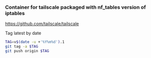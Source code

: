 ### Container for tailscale packaged with nf_tables version of iptables

https://github.com/tailscale/tailscale

Tag latest by date

```bash
TAG=v$(date -u +'%Y%m%d').1
git tag -a $TAG
git push origin $TAG
```

